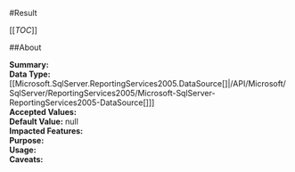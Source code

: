 #Result

[[_TOC_]]

##About

**Summary:** <remarks />  
**Data Type:** [[Microsoft.SqlServer.ReportingServices2005.DataSource[]|/API/Microsoft/SqlServer/ReportingServices2005/Microsoft-SqlServer-ReportingServices2005-DataSource[]]]  
**Accepted Values:**   
**Default Value:** null  
**Impacted Features:**   
**Purpose:**   
**Usage:**   
**Caveats:**   

